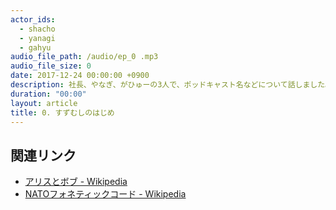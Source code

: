 ```yaml
---
actor_ids:
  - shacho
  - yanagi
  - gahyu
audio_file_path: /audio/ep_0 .mp3
audio_file_size: 0
date: 2017-12-24 00:00:00 +0900
description: 社長、やなぎ、がひゅーの3人で、ポッドキャスト名などについて話しました。
duration: "00:00"
layout: article
title: 0. すずむしのはじめ
---
```


## 関連リンク

- [アリスとボブ - Wikipedia](https://ja.wikipedia.org/wiki/%E3%82%A2%E3%83%AA%E3%82%B9%E3%81%A8%E3%83%9C%E3%83%96)
- [NATOフォネティックコード - Wikipedia](https://ja.wikipedia.org/wiki/NATO%E3%83%95%E3%82%A9%E3%83%8D%E3%83%86%E3%82%A3%E3%83%83%E3%82%AF%E3%82%B3%E3%83%BC%E3%83%89)
